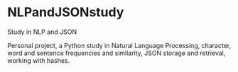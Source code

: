 # NLPandJSONstudy
Study in NLP and JSON

Personal project, a Python study in Natural Language Processing, character, word and sentence frequencies and similarity, JSON storage and retrieval, working with hashes.

